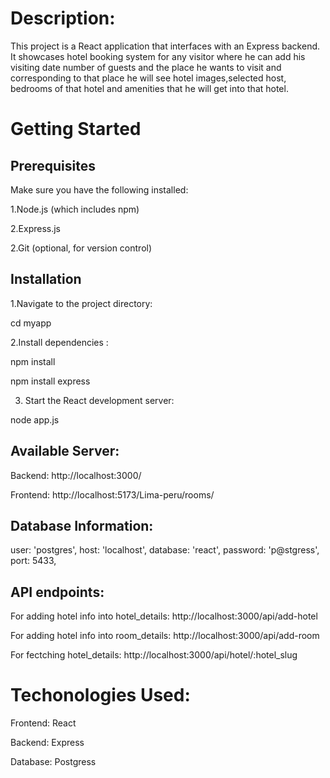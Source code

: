 # Description:

This project is a React application that interfaces with an Express backend. It showcases hotel booking system for any visitor where he can add his visiting date number of guests and the place he wants to visit and corresponding to that place he will see hotel images,selected host, bedrooms of that hotel and amenities that he will get into that hotel.

# Getting Started
## Prerequisites
Make sure you have the following installed:

  1.Node.js (which includes npm)
  
  2.Express.js
  
  2.Git (optional, for version control)

## Installation
1.Navigate to the project directory:

cd myapp

2.Install dependencies :

npm install

npm install express

3. Start the React development server:

node app.js

## Available Server:

Backend: http://localhost:3000/

Frontend: http://localhost:5173/Lima-peru/rooms/

## Database Information:
  user: 'postgres',
  host: 'localhost',
  database: 'react',
  password: 'p@stgress',
  port: 5433, 

## API endpoints:
For adding hotel info into hotel_details: http://localhost:3000/api/add-hotel

For adding hotel info into room_details: http://localhost:3000/api/add-room

For fectching hotel_details: http://localhost:3000/api/hotel/:hotel_slug


# Techonologies Used:

Frontend: React

Backend: Express

Database: Postgress
